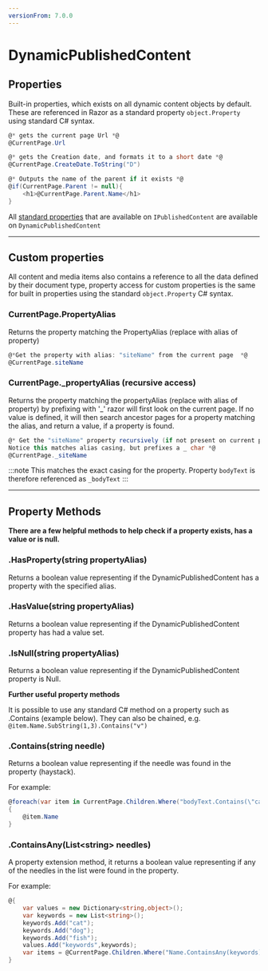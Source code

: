 ```yaml
---
versionFrom: 7.0.0
---
```


# DynamicPublishedContent

## Properties
Built-in properties, which exists on all dynamic content objects by default. These are referenced in Razor as a standard property
`object.Property` using standard C# syntax.

```csharp
@* gets the current page Url *@
@CurrentPage.Url

@* gets the Creation date, and formats it to a short date *@
@CurrentPage.CreateDate.ToString("D")

@* Outputs the name of the parent if it exists *@
@if(CurrentPage.Parent != null){
    <h1>@CurrentPage.Parent.Name</h1>
}
```

All [standard properties](../IPublishedContent/Properties.md) that are available on `IPublishedContent` are available on `DynamicPublishedContent`

-----

## Custom properties
All content and media items also contains a reference to all the data defined by their document type,
property access for custom properties is the same for built in properties using the standard
`object.Property` C# syntax.

### CurrentPage.PropertyAlias
Returns the property matching the PropertyAlias (replace with alias of property)

```csharp
@*Get the property with alias: "siteName" from the current page  *@
@CurrentPage.siteName
```

### CurrentPage._propertyAlias (recursive access)
Returns the property matching the propertyAlias (replace with alias of property)
by prefixing with '_' razor will first look on the current page. If no value is defined, it will then search ancestor pages for a property matching the alias, and return a value, if a property is found.

```csharp
@* Get the "siteName" property recursively (if not present on current page, traverse through page ancestors,
Notice this matches alias casing, but prefixes a _ char *@
@CurrentPage._siteName
```

:::note
This matches the exact casing for the property.
Property `bodyText` is therefore referenced as `_bodyText`
:::

---

## Property Methods
**There are a few helpful methods to help check if a property exists, has a value or is null.**

### .HasProperty(string propertyAlias)
Returns a boolean value representing if the DynamicPublishedContent has a property with the specified alias.

### .HasValue(string propertyAlias)
Returns a boolean value representing if the DynamicPublishedContent property has had a value set.

### .IsNull(string propertyAlias)
Returns a boolean value representing if the DynamicPublishedContent property is Null.

**Further useful property methods**

It is possible to use any standard C# method on a property such as .Contains (example below). They can also be chained, e.g. `@item.Name.SubString(1,3).Contains("v")`

### .Contains(string needle)
Returns a boolean value representing if the needle was found in the property (haystack).

For example:

```csharp
@foreach(var item in CurrentPage.Children.Where("bodyText.Contains(\"cat\")"))
{
    @item.Name
}
```

### .ContainsAny(List&lt;string&gt; needles)
A property extension method, it returns a boolean value representing if any of the needles in the list were found in the property.

For example:

```csharp
@{
    var values = new Dictionary<string,object>();
    var keywords = new List<string>();
    keywords.Add("cat");
    keywords.Add("dog");
    keywords.Add("fish");
    values.Add("keywords",keywords);
    var items = @CurrentPage.Children.Where("Name.ContainsAny(keywords)", values);
}
```

